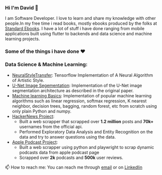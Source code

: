 
 ### Hi I'm David :wave:

 
I am Software Developer.
I love to learn and share my knowledge with other people.In my free time i read books, mostly ebooks produced by the folks at [Standard Ebooks]('https://standardebooks.org/'). I have a lot of stuff i have done ranging from mobile applications built using flutter to backends and data science and machine learning projects.


### Some of the things i have done :heart:  


 ### Data Science & Machine Learning:  
- [NeuralStyleTransfer](https://github.com/david-adewoyin/NeuralStyleTransfer): Tensorflow Implementation of A Neural Algorithm of Artistic Style.
- [U-Net Image Segementation](https://github.com/david-adewoyin/UNet): Implementation of the U-Net image segmentation architecture as described in the original paper.
- [Machine learning Basics](https://github.com/david-adewoyin/machine_learning_basics): Implementation of popular machine learning algorithms such as linear regression, softmax regression, K nearest neighbor, decision trees, bagging, random forest, etc from scratch using only plain Python and numpy.
- [HackerNews Project](https://github.com/david-adewoyin/HackerNews):
  - Built a web scrapper that scrapped over **1.2 million** posts and **70k+** usernames from the official api.
  - Performed Exploratory Data Analysis and Entity Recognition on the data and try to answer questions using the data.
- [Apple Podcast Project](https://github.com/david-adewoyin/apple_podcasts):
  - Built a web scrapper using python and playwright to scrap dynamic podcasts data from apple podcast page
  - Scrapped  over **2k** podcasts and  **500k** user reviews.  
  




:mailbox: How to reach me: You can reach me through [email]('mailto:davyadewoyin@gmail.com') or on [Linkedlin](https://www.linkedin.com/in/davyadewoyin/) 

<!--
**david-adewoyin/david-adewoyin** is a ✨ _special_ ✨ repository because its `README.md` (this file) appears on your GitHub profile.

Here are some ideas to get you started:

- 🔭 I’m currently working on ...
- 🌱 I’m currently learning ...
- 👯 I’m looking to collaborate on ...
- 🤔 I’m looking for help with ...
- 💬 Ask me about ...
- 📫 How to reach me: ...
- 😄 Pronouns: ...
- ⚡ Fun fact: ...
-->
